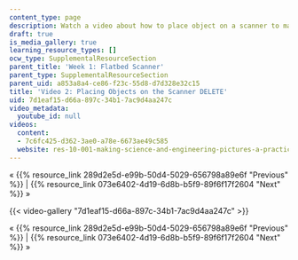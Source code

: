 ```yaml
---
content_type: page
description: Watch a video about how to place object on a scanner to make an image.
draft: true
is_media_gallery: true
learning_resource_types: []
ocw_type: SupplementalResourceSection
parent_title: 'Week 1: Flatbed Scanner'
parent_type: SupplementalResourceSection
parent_uid: a853a8a4-ce86-f23c-55d8-d7d328e32c15
title: 'Video 2: Placing Objects on the Scanner DELETE'
uid: 7d1eaf15-d66a-897c-34b1-7ac9d4aa247c
video_metadata:
  youtube_id: null
videos:
  content:
  - 7c6fc425-d362-3ae0-a78e-6673ae49c585
  website: res-10-001-making-science-and-engineering-pictures-a-practical-guide-to-presenting-your-work-spring-2016
---
```

« {{% resource_link 289d2e5d-e99b-50d4-5029-656798a89e6f "Previous" %}} | {{% resource_link 073e6402-4d19-6d8b-b5f9-89f6f17f2604 "Next" %}} »

{{< video-gallery "7d1eaf15-d66a-897c-34b1-7ac9d4aa247c" >}}


« {{% resource_link 289d2e5d-e99b-50d4-5029-656798a89e6f "Previous" %}} | {{% resource_link 073e6402-4d19-6d8b-b5f9-89f6f17f2604 "Next" %}} »